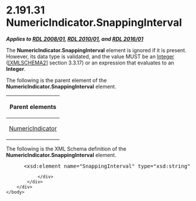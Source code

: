 <html dir="LTR" xmlns:mshelp="http://msdn.microsoft.com/mshelp" xmlns:ddue="http://ddue.schemas.microsoft.com/authoring/2003/5" xmlns:xlink="http://www.w3.org/1999/xlink" xmlns:tool="http://www.microsoft.com/tooltip">
    <head>
        <meta http-equiv="Content-Type" content="text/html; CHARSET=utf-8"></meta>
        <meta name="save" content="history"></meta>
        <title>2.191.31 NumericIndicator.SnappingInterval</title>
        <xml>
            <mshelp:toctitle title="2.191.31 NumericIndicator.SnappingInterval"></mshelp:toctitle>
            <mshelp:rltitle title="[MS-RDL]: NumericIndicator.SnappingInterval"></mshelp:rltitle>
            <mshelp:keyword index="A" term="534fd0de-9060-4e39-bcbf-228134f585e9"></mshelp:keyword>
            <mshelp:attr name="DCSext.ContentType" value="open specification"></mshelp:attr>
            <mshelp:attr name="AssetID" value="534fd0de-9060-4e39-bcbf-228134f585e9"></mshelp:attr>
            <mshelp:attr name="TopicType" value="kbRef"></mshelp:attr>
            <mshelp:attr name="DCSext.Title" value="[MS-RDL]: NumericIndicator.SnappingInterval" />
        </xml>
    </head>
    <body>
        <div id="header">
            <h1 class="heading">2.191.31 NumericIndicator.SnappingInterval</h1>
        </div>
        <div id="mainSection">
            <div id="mainBody">
                <div id="allHistory" class="saveHistory"></div>
                <div id="sectionSection0" class="section" name="collapseableSection">
                    

<p><b><i>Applies to </i></b><a href="1e855f94-4617-47e4-b89e-0856c6cb420f.md"><b><i>RDL 2008/01</i></b></a><b><i>,
</i></b><a href="3428e690-a348-4ec7-8a6a-8efb42d2cdee.md"><b><i>RDL 2010/01</i></b></a><b><i>,
and </i></b><a href="52ce3983-2bfc-4e72-9359-42aaf5fe4509.md"><b><i>RDL 2016/01</i></b></a></p>

<p>The <b>NumericIndicator.SnappingInterval</b> element is
ignored if it is present. However, its data type is validated, and the value
MUST be an <a href="176fbb59-c3e2-430c-b1bb-37fd15df813e.md">Integer</a> (<a href="https://go.microsoft.com/fwlink/?LinkId=90610">[XMLSCHEMA2]</a> section
3.3.17) or an expression that evaluates to an <b>Integer</b>.</p>

<p>The following is the parent element of the <b>NumericIndicator.SnappingInterval</b>
element.</p>

<table>
 <thead>
  <tr>
   <th>
   <p>Parent elements</p>
   </th>
  </tr>
 </thead>
 <tr>
  <td>
  <p><a href="c5c791ef-1846-44ce-98ee-458cb4611d5d.md">NumericIndicator</a></p>
  </td>
 </tr>
</table>

<p>The following is the XML Schema definition of the <b>NumericIndicator.SnappingInterval</b>
element.</p>

<dl>
<dd>
<div><pre> &lt;xsd:element name=&quot;SnappingInterval&quot; type=&quot;xsd:string&quot; minOccurs=&quot;0&quot; /&gt;
</pre></div>
</dd></dl>


                </div>
            </div>
        </div>
    </body>
</html>